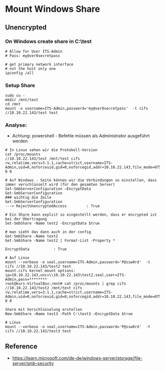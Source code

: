 # Mount Windows Share 

## Unencrypted 

### On Windows create share in C:\test 

```
# Allow for User ITS-Admin
# Pass: my@ver0secretpass 

```

```
# get primary network interface
# not the host only one 
ipconfig /all
```



### Setup Share 

```
sudo su -
mkdir /mnt/test
cd /mnt
mount -o username=ITS-Admin,password='my@ver0secretpass'  -t cifs //10.10.22.143/test test
```


### Analyse:

  * Achtung: powershell - Befehle müssen als Administrator ausgeführt werden 

```
# In Linux sehen wir die Protokoll-Version
cat /proc/mounts 
//10.10.22.143/test /mnt/test cifs rw,relatime,vers=3.1.1,cache=strict,username=ITS-Admin,uid=0,noforceuid,gid=0,noforcegid,addr=10.10.22.143,file_mode=0755,dir_mode=0755,seal,soft,nounix,serverino,mapposix,rsize=4194304,wsize=4194304,bsize=1048576,retrans=1,echo_interval=60,actimeo=1,closetimeo=1 0 0
```

```
# Auf Windows - Seite können wir die Verbindungen so einstellen, dass immer verschlüsselt wird (für den gesamten Server)
Set-SmbServerConfiguration –EncryptData
Get-SmbServerConfiguration
### wichtig die Zeile
Get-SmbServerConfiguration
---> RejectUnencryptedAccess         : True
```

```
# Ein Share kann explzit so eingestellt werden, dass er encrypted ist bei der Übertragung
Set-SmbShare -Name test2 -EncryptData $true
```


```
# man sieht das dann auch in der config
Get-SmbShare -Name test2 
Get-SmbShare -Name test2 | Format-List -Property *

EncryptData           : True
```

```
# Auf Linux 
mount --verbose -o seal,username=ITS-Admin,password='P@ssw0rd'  -t cifs //10.10.22.143/test2 test
mount.cifs kernel mount options: ip=10.10.22.143,unc=\\10.10.22.143\test2,seal,user=ITS-Admin,pass=********
root@kurs-VirtualBox:/mnt# cat /proc/mounts | grep cifs
//10.10.22.143/test2 /mnt/test cifs rw,relatime,vers=3.1.1,cache=strict,username=ITS-Admin,uid=0,noforceuid,gid=0,noforcegid,addr=10.10.22.143,file_mode=0755,dir_mode=0755,seal,soft,nounix,serverino,mapposix,rsize=4194304,wsize=4194304,bsize=1048576,retrans=1,echo_interval=60,actimeo=1,closetimeo=1 0 0
```

```
Share mit Verschlüsselung erstellen
New-SmbShare –Name test3 -Path C:\test3 –EncryptData $true
```

```
# Linux
mount --verbose -o seal,username=ITS-Admin,password='P@ssw0rd'  -t cifs //10.10.22.143/test3 test
```

## Reference 

  * https://learn.microsoft.com/de-de/windows-server/storage/file-server/smb-security
